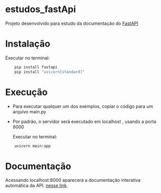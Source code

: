 # estudos_fastApi

Projeto desenvolvido para estudo da documentação do [FastAPI](https://fastapi.tiangolo.com/) 

# Instalação

  Executar no terminal:
```bash
    pip install fastapi
    pip install "uvicorn[standard]"
``` 

# Execução

* Para executar qualquer um dos exemplos, copiar o código para um arquivo main.py 
* Por padrão, o servidor será executado em localhost , usando a porta 8000 

  Executar no terminal:
```bash
    uvicorn main:app
``` 
    
 # Documentação
 
 Acessando localhost:8000 aparecerá a documentação interativa automática da API.
 [nesse link](http://127.0.0.1:8000/docs).


